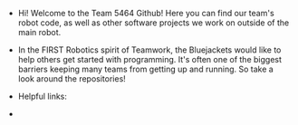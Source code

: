 - Hi! Welcome to the Team 5464 Github! Here you can find our team's robot code, as well as other software projects we work on outside of the main robot.

- In the FIRST Robotics spirit of Teamwork, the Bluejackets would like to help others get started with programming.
  It's often one of the biggest barriers keeping many teams from getting up and running.
  So take a look around the repositories!

- Helpful links:
- 

<!---
5464programming/5464programming is a ✨ special ✨ repository because its `README.md` (this file) appears on your GitHub profile.
You can click the Preview link to take a look at your changes.
--->
